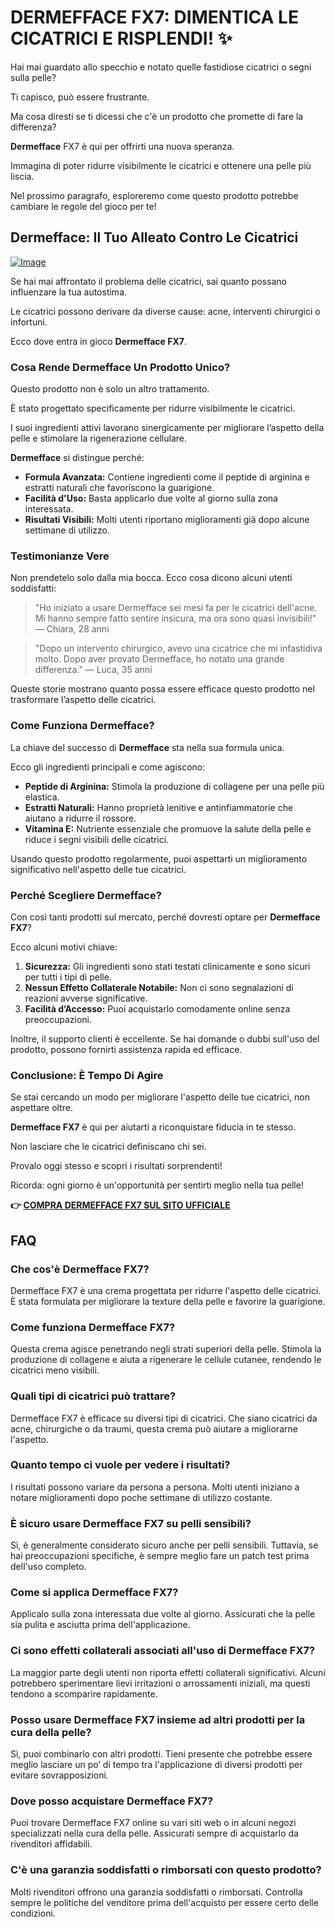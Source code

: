 # DERMEFFACE FX7: DIMENTICA LE CICATRICI E RISPLENDI! ✨

Hai mai guardato allo specchio e notato quelle fastidiose cicatrici o segni sulla pelle? 

Ti capisco, può essere frustrante. 

Ma cosa diresti se ti dicessi che c'è un prodotto che promette di fare la differenza? 

**Dermefface** FX7 è qui per offrirti una nuova speranza. 

Immagina di poter ridurre visibilmente le cicatrici e ottenere una pelle più liscia. 

Nel prossimo paragrafo, esploreremo come questo prodotto potrebbe cambiare le regole del gioco per te!

## Dermefface: Il Tuo Alleato Contro Le Cicatrici

[![Image](https://www2.sellhealth.com/114/Dermefface_logo_500px120px.png)](https://gchaffi.com/uVB3klr7)

Se hai mai affrontato il problema delle cicatrici, sai quanto possano influenzare la tua autostima. 

Le cicatrici possono derivare da diverse cause: acne, interventi chirurgici o infortuni.

Ecco dove entra in gioco **Dermefface FX7**.

### Cosa Rende Dermefface Un Prodotto Unico?

Questo prodotto non è solo un altro trattamento. 

È stato progettato specificamente per ridurre visibilmente le cicatrici.

I suoi ingredienti attivi lavorano sinergicamente per migliorare l’aspetto della pelle e stimolare la rigenerazione cellulare.

**Dermefface** si distingue perché:

- **Formula Avanzata:** Contiene ingredienti come il peptide di arginina e estratti naturali che favoriscono la guarigione.
- **Facilità d'Uso:** Basta applicarlo due volte al giorno sulla zona interessata.
- **Risultati Visibili:** Molti utenti riportano miglioramenti già dopo alcune settimane di utilizzo.

### Testimonianze Vere

Non prendetelo solo dalla mia bocca. Ecco cosa dicono alcuni utenti soddisfatti:

> "Ho iniziato a usare Dermefface sei mesi fa per le cicatrici dell'acne. 
Mi hanno sempre fatto sentire insicura, ma ora sono quasi invisibili!" 
— Chiara, 28 anni

> "Dopo un intervento chirurgico, avevo una cicatrice che mi infastidiva molto. 
Dopo aver provato Dermefface, ho notato una grande differenza." 
— Luca, 35 anni

Queste storie mostrano quanto possa essere efficace questo prodotto nel trasformare l’aspetto delle cicatrici.

### Come Funziona Dermefface?

La chiave del successo di **Dermefface** sta nella sua formula unica. 

Ecco gli ingredienti principali e come agiscono:

- **Peptide di Arginina:** Stimola la produzione di collagene per una pelle più elastica.
- **Estratti Naturali:** Hanno proprietà lenitive e antinfiammatorie che aiutano a ridurre il rossore.
- **Vitamina E:** Nutriente essenziale che promuove la salute della pelle e riduce i segni visibili delle cicatrici.

Usando questo prodotto regolarmente, puoi aspettarti un miglioramento significativo nell'aspetto delle tue cicatrici.

### Perché Scegliere Dermefface?

Con così tanti prodotti sul mercato, perché dovresti optare per **Dermefface FX7**? 

Ecco alcuni motivi chiave:

1. **Sicurezza:** Gli ingredienti sono stati testati clinicamente e sono sicuri per tutti i tipi di pelle.
2. **Nessun Effetto Collaterale Notabile:** Non ci sono segnalazioni di reazioni avverse significative.
3. **Facilità d’Accesso:** Puoi acquistarlo comodamente online senza preoccupazioni.

Inoltre, il supporto clienti è eccellente. Se hai domande o dubbi sull'uso del prodotto, possono fornirti assistenza rapida ed efficace.

### Conclusione: È Tempo Di Agire

Se stai cercando un modo per migliorare l'aspetto delle tue cicatrici, non aspettare oltre.

**Dermefface FX7** è qui per aiutarti a riconquistare fiducia in te stesso.

Non lasciare che le cicatrici definiscano chi sei. 

Provalo oggi stesso e scopri i risultati sorprendenti!

Ricorda: ogni giorno è un'opportunità per sentirti meglio nella tua pelle!



**👉 [COMPRA DERMEFFACE FX7 SUL SITO UFFICIALE](https://gchaffi.com/uVB3klr7)**

## FAQ

### Che cos'è Dermefface FX7?
Dermefface FX7 è una crema progettata per ridurre l'aspetto delle cicatrici. È stata formulata per migliorare la texture della pelle e favorire la guarigione.

### Come funziona Dermefface FX7?
Questa crema agisce penetrando negli strati superiori della pelle. Stimola la produzione di collagene e aiuta a rigenerare le cellule cutanee, rendendo le cicatrici meno visibili.

### Quali tipi di cicatrici può trattare?
Dermefface FX7 è efficace su diversi tipi di cicatrici. Che siano cicatrici da acne, chirurgiche o da traumi, questa crema può aiutare a migliorarne l'aspetto.

### Quanto tempo ci vuole per vedere i risultati?
I risultati possono variare da persona a persona. Molti utenti iniziano a notare miglioramenti dopo poche settimane di utilizzo costante.

### È sicuro usare Dermefface FX7 su pelli sensibili?
Sì, è generalmente considerato sicuro anche per pelli sensibili. Tuttavia, se hai preoccupazioni specifiche, è sempre meglio fare un patch test prima dell'uso completo.

### Come si applica Dermefface FX7?
Applicalo sulla zona interessata due volte al giorno. Assicurati che la pelle sia pulita e asciutta prima dell'applicazione.

### Ci sono effetti collaterali associati all'uso di Dermefface FX7?
La maggior parte degli utenti non riporta effetti collaterali significativi. Alcuni potrebbero sperimentare lievi irritazioni o arrossamenti iniziali, ma questi tendono a scomparire rapidamente.

### Posso usare Dermefface FX7 insieme ad altri prodotti per la cura della pelle?
Sì, puoi combinarlo con altri prodotti. Tieni presente che potrebbe essere meglio lasciare un po’ di tempo tra l'applicazione di diversi prodotti per evitare sovrapposizioni.

### Dove posso acquistare Dermefface FX7?
Puoi trovare Dermefface FX7 online su vari siti web o in alcuni negozi specializzati nella cura della pelle. Assicurati sempre di acquistarlo da rivenditori affidabili.

### C'è una garanzia soddisfatti o rimborsati con questo prodotto?
Molti rivenditori offrono una garanzia soddisfatti o rimborsati. Controlla sempre le politiche del venditore prima dell'acquisto per essere certo delle condizioni.